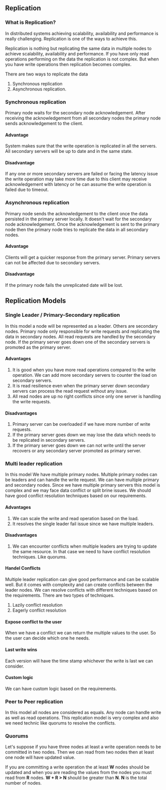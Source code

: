 ## Replication
### What is Replication?
In distributed systems achieving scalability, availability and performance is really challenging. Replication is one of 
the ways to achieve this.

Replication is nothing but replicating the same data in multiple nodes to achieve scalability, availability and 
performance. If you have only read operations performing on the data the replication is not complex. But when you have write operations then replication becomes complex.

There are two ways to replicate the data 
1. Synchronous replication 
2. Asynchronous replication.

### Synchronous replication
Primary node waits for the secondary node acknowledgement. After receiving the acknowledgement from all secondary nodes 
the primary node sends acknowledgement to the client.

#### Advantage
System makes sure that the write operation is replicated in all the servers. All secondary servers will be up to date 
and in the same state.

#### Disadvantage
If any one or more secondary servers are failed or facing the latency issue the write operation may take more time due 
to this client may receive acknowledgement with latency or he can assume the write operation is failed due to timeout.

### Asynchronous replication
Primary node sends the acknowledgement to the client once the data persisted in the primary server locally. It doesn't 
wait for the secondary node acknowledgement. Once the acknowledgement is sent to the primary node then the primary node 
tries to replicate the data in all secondary nodes.

#### Advantage
Clients will get a quicker response from the primary server. Primary servers can not be affected due to secondary servers.

#### Disadvantage
If the primary node fails the unreplicated date will be lost.

## Replication Models
### Single Leader / Primary-Secondary replication
In this model a node will be represented as a leader. Others are secondary nodes. Primary node only responsible for 
write requests and replicating the data in secondary nodes. All read requests are handled by the secondary node. If the primary server goes down one of the secondary servers is promoted as the primary server.

#### Advantages
1. It is good when you have more read operations compared to the write operation. We can add more secondary servers 
to counter the load on secondary servers.
2. It is read resilience even when the primary server down secondary servers can process the read request without any issue.
3. All read nodes are up no right conflicts since only one server is handling the write requests.

#### Disadvantages
1. Primary server can be overloaded if we have more number of write requests.
2. If the primary server goes down we may lose the data which needs to be replicated in secondary servers.
3. If the primary server goes down we can not write until the server recovers or any secondary server promoted as primary server.

### Multi leader replication
In this model We have multiple primary nodes. Multiple primary nodes can be leaders and can handle the write request. 
We can have multiple primary and secondary nodes.  Since we have multiple primary servers this model is complex and we may face data conflict or split brine issues. We should have good conflict resolution techniques based on our requirements.

#### Advantages
1. We can scale the write and read operation based on the load.
2. It resolves the single leader fail issue since we have multiple leaders.

#### Disadvantages
1. We can encounter conflicts when multiple leaders are trying to update the same resource. In that case we need to 
have conflict resolution techniques. Like quorums.

#### Handel Conflicts
Multiple leader replication can give good performance and can be scalable well. But it comes with complexity and can 
create conflicts between the leader nodes. We can resolve conflicts with different techniques based on the requirements.
There are two types of techniques.

1. Lazily conflict resolution
2. Eagerly conflict resolution

#### Expose conflict to the user
When we have a conflict we can return the multiple values to the user. So the user can decide which one he needs.

#### Last write wins
Each version will have the time stamp whichever the write is last we can consider.

#### Custom logic
We can have custom logic based on the requirements.

### Peer to Peer replication
In this model all nodes are considered as equals. Any node can handle write as well as read operations. This replication model is very complex and also we need technic like quorums to resolve the conflicts.

### Quorums
Let's suppose if you have three nodes at least a write operation needs to be committed in two nodes. 
Then we can read from two nodes then at least one node will have updated value.

If you are committing a write operation the at least **W** nodes should be updated and when you are reading the values 
from the nodes you must read from **R** nodes. **W + R > N** should be greater than **N**. **N** is the total number of nodes. 

